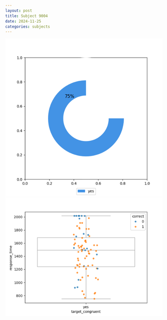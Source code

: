 ```yaml
---
layout: post
title: Subject 9004
date: 2024-11-25
categories: subjects
---
```


![](data/9004/run-26/9004_accuracy_target_congruence.png)
![](data/9004/run-26/9004_rt_congruence.png)

